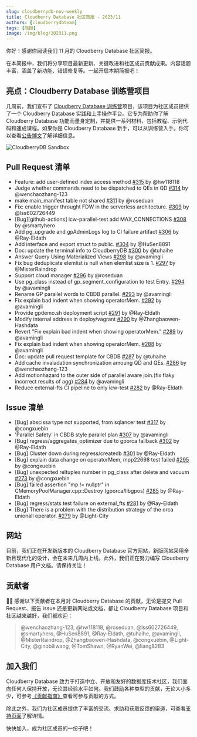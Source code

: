 ```yaml
---
slug: cloudberrydb-nov-weekly
title: Cloudberry Database 社区简报 - 2023/11
authors: [cloudberrydbteam]
tags: [简报]
image: /img/blog/202311.png
---
```


你好！感谢你阅读我们 11 月的 Cloudberry Database 社区简报。

在本简报中，我们将分享项目最新更新、关键改进和社区成员贡献成果。内容话题丰富，涵盖了新功能、错误修复等。一起开启本期简报吧！

<!-- truncate -->

## 亮点：Cloudberry Database 训练营项目

几周前，我们宣布了 [Cloudberry Database 训练营](https://github.com/cloudberrydb/bootcamp)项目，该项目为社区成员提供了一个 Cloudberry Database 实践和上手操作平台。它专为帮助你了解 Cloudberry Database 功能而量身定制，并提供一系列材料，包括教程、示例代码和速成课程。如果你是 Cloudberry Database 新手，可以从训练营入手。你可以查看[公告博文](/blog/introducing-cloudberrydb-bootcamp)了解详细信息。

![CloudberryDB Sandbox](/img/cbdb-sandbox.png)

## Pull Request 清单

-   Feature: add user-defined index access method [#315](https://github.com/cloudberrydb/cloudberrydb/pull/315)  by @hw118118
-   Judge whether commands need to be dispatched to QEs in QD [#314](https://github.com/cloudberrydb/cloudberrydb/pull/314)  by @wenchaozhang-123
-   make main_manifest table not shared [#311](https://github.com/cloudberrydb/cloudberrydb/pull/311)  by @roseduan
-   Fix: enable trigger throught FDW in the serverless architecture. [#309](https://github.com/cloudberrydb/cloudberrydb/pull/309)  by @lss602726449
-   [Bug][github-actions] icw-parallel-test add MAX_CONNECTIONS [#308](https://github.com/cloudberrydb/cloudberrydb/pull/308)  by @smartyhero
-   Add pg_upgrade and gpAdminLogs log to CI failure artifact [#306](https://github.com/cloudberrydb/cloudberrydb/pull/306)  by @Ray-Eldath
-   Add interface and export struct to public. [#304](https://github.com/cloudberrydb/cloudberrydb/pull/304)  by @HuSen8891
-   Doc: update the terminal info to CloudberryDB [#300](https://github.com/cloudberrydb/cloudberrydb/pull/300)  by @tuhaihe
-   Answer Query Using Materialized Views [#298](https://github.com/cloudberrydb/cloudberrydb/pull/298)  by @avamingli
-   Fix bug deduplicate elemlist is null when elemlist size is 1. [#297](https://github.com/cloudberrydb/cloudberrydb/pull/297)  by @MisterRaindrop
-   Support cloud manager [#296](https://github.com/cloudberrydb/cloudberrydb/pull/296)  by @roseduan
-   Use pg_class instead of gp_segment_configuration to test Entry. [#294](https://github.com/cloudberrydb/cloudberrydb/pull/294)  by @avamingli
-   Rename GP parallel words to CBDB parallel. [#293](https://github.com/cloudberrydb/cloudberrydb/pull/293)  by @avamingli
-   Fix explain bad indent when showing operatorMem. [#292](https://github.com/cloudberrydb/cloudberrydb/pull/292)  by @avamingli
-   Provide gpdemo.sh deployment script [#291](https://github.com/cloudberrydb/cloudberrydb/pull/291)  by @Ray-Eldath
-   Modify internal address in deploy/vagrant [#290](https://github.com/cloudberrydb/cloudberrydb/pull/290)  by @Zhangbaowen-Hashdata
-   Revert "Fix explain bad indent when showing operatorMem." [#289](https://github.com/cloudberrydb/cloudberrydb/pull/289)  by @avamingli
-   Fix explain bad indent when showing operatorMem. [#288](https://github.com/cloudberrydb/cloudberrydb/pull/288)  by @avamingli
-   Doc: update pull request template for CBDB [#287](https://github.com/cloudberrydb/cloudberrydb/pull/287)  by @tuhaihe
-   Add cache invaladation synchronization amoung QD and QEs. [#286](https://github.com/cloudberrydb/cloudberrydb/pull/286)  by @wenchaozhang-123
-   Add motionhazard to the outer side of parallel aware join.(fix flaky incorrect results of agg) [#284](https://github.com/cloudberrydb/cloudberrydb/pull/284)  by @avamingli
-   Reduce external-fts CI pipeline to only icw-test [#282](https://github.com/cloudberrydb/cloudberrydb/pull/282)  by @Ray-Eldath

## Issue 清单

-   [Bug] abscissa type not supported, from sqlancer test [#317](https://github.com/cloudberrydb/cloudberrydb/issues/317)  by @congxuebin
-   'Parallel Safety' in CBDB style parallel plan [#307](https://github.com/cloudberrydb/cloudberrydb/issues/307)  by @avamingli
-   [Bug] regress/aggregates_optimizer due to gporca fallback [#302](https://github.com/cloudberrydb/cloudberrydb/issues/302)  by @Ray-Eldath
-   [Bug] Cluster down during regress/createdb [#301](https://github.com/cloudberrydb/cloudberrydb/issues/301)  by @Ray-Eldath
-   [Bug] explain data change on operatorMem, mpp22698 test failed [#295](https://github.com/cloudberrydb/cloudberrydb/issues/295)  by @congxuebin
-   [Bug] unexpected reltuples number in pg_class after delete and vacuum  [#273](https://github.com/cloudberrydb/cloudberrydb/issues/273)  by @congxuebin
-   [Bug] failed assertion "mp != nullptr" in CMemoryPoolManager.cpp::Destroy (gporca/libgpos) [#285](https://github.com/cloudberrydb/cloudberrydb/issues/285)  by @Ray-Eldath
-   [Bug] regress/stats test failure on external_fts [#281](https://github.com/cloudberrydb/cloudberrydb/issues/281)  by @Ray-Eldath
-   [Bug] There is a problem with the distribution strategy of the orca unionall operator. [#279](https://github.com/cloudberrydb/cloudberrydb/issues/279)  by @Light-City

## 网站

目前，我们正在开发新版本的 Cloudberry Database 官方网站，新版网站采用全新且现代化的设计，会在未来几周内上线。此外，我们正在努力编写 Cloudberry Database 用户文档。请保持关注！

## 贡献者

🎈️🎊️ 感谢以下贡献者在本月对 Cloudberry Database 的贡献，无论是提交 Pull Request、报告 issue 还是更新网站或文档，都让 Cloudberry Database 项目和社区越来越好，我们都欢迎：

> @wenchaozhang-123, @hw118118, @roseduan, @lss602726449, @smartyhero, @HuSen8891, @Ray-Eldath, @tuhaihe, @avamingli, @MisterRaindrop, @Zhangbaowen-Hashdata, @congxuebin, @Light-City, @ginobiliwang, @TomShawn, @RyanWei, @liang8283

## 加入我们

Cloudberry Database 致力于打造中立、开放和友好的数据库技术社区，我们面向任何人保持开放，无论其经验水平如何。我们鼓励各种类型的贡献，无论大小多少，可参考[《贡献指南》](https://cloudberrydb.org/contribute/how-to-contribute)查看可参与贡献的方式。

除此之外，我们为社区成员提供了丰富的交流、求助和获取反馈的渠道，可查看[支持页面](https://cloudberrydb.org/support)了解详情。

快快加入，成为社区成员的一份子吧！
